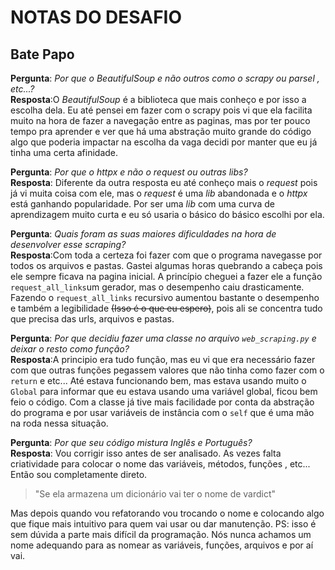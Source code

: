﻿# NOTAS DO DESAFIO

## Bate Papo

**Pergunta**: *Por que o *BeautifulSoup* e não outros como o *scrapy* ou *parsel* ,
etc...?*<br /> **Resposta**:O _BeautifulSoup_ é a biblioteca que mais conheço e por isso
a escolha dela. Eu até pensei em fazer com o scrapy pois vi que ela facilita muito na
hora de fazer a navegação entre as paginas, mas por ter pouco tempo pra aprender e ver
que há uma abstração muito grande do código algo que poderia impactar na escolha da vaga
decidi por manter que eu já tinha uma certa afinidade.

**Pergunta**: *Por que o *httpx* e não o *request* ou outras *libs*?* <br />
**Resposta**: Diferente da outra resposta eu até conheço mais o _request_ pois já vi
muita coisa com ele, mas o _request_ é uma _lib_ abandonada e o _httpx_ está ganhando
popularidade. Por ser uma _lib_ com uma curva de aprendizagem muito curta e eu só usaria
o básico do básico escolhi por ela.

**Pergunta**: *Quais foram as suas maiores dificuldades na hora de desenvolver esse
scraping?* <br /> **Resposta**:Com toda a certeza foi fazer com que o programa navegasse
por todos os arquivos e pastas. Gastei algumas horas quebrando a cabeça pois ele sempre
ficava na pagina inicial. A princípio cheguei a fazer ele a função `request_all_links`um
gerador, mas o desempenho caiu drasticamente. Fazendo o `request_all_links` recursivo
aumentou bastante o desempenho e também a legibilidade ~~(Isso é o que eu espero)~~,
pois ali se concentra tudo que precisa das urls, arquivos e pastas.

**Pergunta**: *Por que decidiu fazer uma classe no arquivo `web_scraping.py` e deixar o
resto como função?* <br /> **Resposta**:A principio era tudo função, mas eu vi que era
necessário fazer com que outras funções pegassem valores que não tinha como fazer com o
`return` e etc... Até estava funcionando bem, mas estava usando muito o `Global` para
informar que eu estava usando uma variável global, ficou bem feio o código. Com a classe
já tive mais facilidade por conta da abstração do programa e por usar variáveis de
instância com o `self` que é uma mão na roda nessa situação.

**Pergunta**: *Por que seu código mistura Inglês e Português?* <br /> **Resposta**: Vou
corrigir isso antes de ser analisado. As vezes falta criatividade para colocar o nome
das variáveis, métodos, funções , etc... Então sou completamente direto.

> "Se ela armazena um dicionário vai ter o nome de vardict"

Mas depois quando vou refatorando vou trocando o nome e colocando algo que fique mais
intuitivo para quem vai usar ou dar manutenção. PS: isso é sem dúvida a parte mais
difícil da programação. Nós nunca achamos um nome adequando para as nomear as variáveis,
funções, arquivos e por aí vai.
